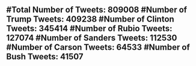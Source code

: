 #Total Number of Tweets: 809008 
#Number of Trump Tweets: 409238
#Number of Clinton Tweets: 345414
#Number of Rubio Tweets: 127074
#Number of Sanders Tweets: 112530
#Number of Carson Tweets: 64533
#Number of Bush Tweets: 41507
---
